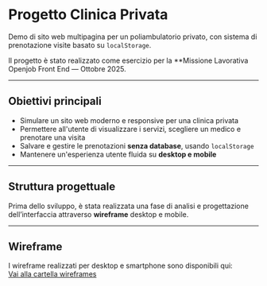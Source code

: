 
# Progetto Clinica Privata

Demo di sito web multipagina per un poliambulatorio privato, con sistema di prenotazione visite basato su `localStorage`.

Il progetto è stato realizzato come esercizio per la **Missione Lavorativa Openjob Front End — Ottobre 2025.

---

## Obiettivi principali

- Simulare un sito web moderno e responsive per una clinica privata
- Permettere all'utente di visualizzare i servizi, scegliere un medico e prenotare una visita
- Salvare e gestire le prenotazioni **senza database**, usando `localStorage`
- Mantenere un'esperienza utente fluida su **desktop e mobile**

---

## Struttura progettuale

Prima dello sviluppo, è stata realizzata una fase di analisi e progettazione dell’interfaccia attraverso **wireframe** desktop e mobile.

---

## Wireframe

I wireframe realizzati per desktop e smartphone sono disponibili qui:  
[Vai alla cartella wireframes](./wireframes)
